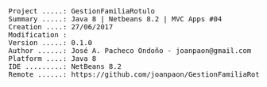 <pre>

Project .....: GestionFamiliaRotulo
Summary .....: Java 8 | Netbeans 8.2 | MVC Apps #04
Creation ....: 27/06/2017
Modification : 
Version .....: 0.1.0
Author ......: José A. Pacheco Ondoño - joanpaon@gmail.com
Platform ....: Java 8
IDE .........: NetBeans 8.2
Remote ......: https://github.com/joanpaon/GestionFamiliaRotulo.git

</pre>
